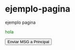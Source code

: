 # ejemplo-pagina
ejemplo pagina

<p style="color: green">hola</p>
<p id="receiver"></p>
<button id="send">Enviar MSG a Principal</button>

<script type="text/javascript">
	document.getElementsByTagName('p')[0].style.color = 'red';
	window.onload = function() {
  	
  var receiver = document.getElementById('receiver').contentWindow;

  	
  var btn = document.getElementById('send');


  function sendMessage(e) {

   e.preventDefault();

   
   receiver.postMessage('Hello Treehouse!', '*');
  }

  
  
  btn.addEventListener('click', sendMessage);
}
</script>

